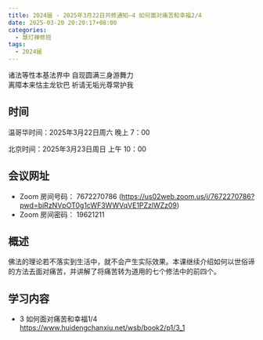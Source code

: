 ```yaml
---
title: 2024届 - 2025年3月22日共修通知—4 如何面对痛苦和幸福2/4
date: 2025-03-20 20:20:17+08:00
categories:
  - 慧灯禅修班
tags:
  - 2024届
---
```

诸法等性本基法界中 自现圆满三身游舞力\
离障本来怙主龙钦巴 祈请无垢光尊常护我

## 时间

温哥华时间：2025年3月22日周六   晚上 7：00  

北京时间：2025年3月23日周日  上午 10：00

## 会议网址

* Zoom 房间号码： 7672270786 (<https://us02web.zoom.us/j/7672270786?pwd=bjRzNVpOT0g1cWF3WWVqVE1PZzlWZz09>) 
* Zoom 房间密码： 19621211

## 概述

佛法的理论若不落实到生活中，就不会产生实际效果。本课继续介绍如何以世俗谛的方法去面对痛苦，并讲解了将痛苦转为道用的七个修法中的前四个。

## 学习内容

* 3 如何面对痛苦和幸福1/4 ﻿ <https://www.huidengchanxiu.net/wsb/book2/p1/3_1>
